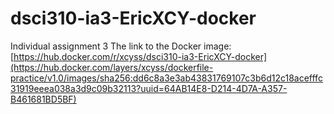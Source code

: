 # dsci310-ia3-EricXCY-docker
Individual assignment 3
The link to the Docker image: [https://hub.docker.com/r/xcyss/dsci310-ia3-EricXCY-docker](https://hub.docker.com/layers/xcyss/dockerfile-practice/v1.0/images/sha256:dd6c8a3e3ab43831769107c3b6d12c18acefffc31919eeea038a3d9c09b32113?uuid=64AB14E8-D214-4D7A-A357-B461681BD5BF)
